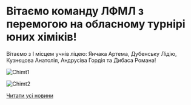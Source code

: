 # Вітаємо команду ЛФМЛ з перемогою на обласному турнірі юних хіміків!

Вітаємо з І місцем учнів ліцею: Янчака Артема, Дубенську Лідію, Кузнєцова Анатолія, Андрусіва Гордія та Дибаса Романа!

![Chimt1](/images/blog/вітаємо-команду-лфмл-з-перемогою-на-обласному-турнірі-юних/chimt1.jpg)

![Chimt2](/images/blog/вітаємо-команду-лфмл-з-перемогою-на-обласному-турнірі-юних/chimt2.jpg)

[Читати усі новини](/news)

